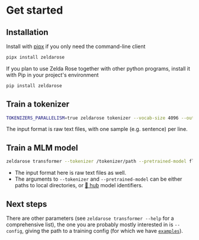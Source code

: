 Get started
===========

## Installation

Install with [pipx](https://pypa.github.io/pipx/) if you only need the command-line client

```bash
pipx install zeldarose
```

If you plan to use Zelda Rose together with other python programs, install it with Pip in your
project's environment

```bash
pip install zeldarose
```

## Train a tokenizer

```bash
TOKENIZERS_PARALLELISM=true zeldarose tokenizer --vocab-size 4096 --out-path /tokenizer/out/path  --model-name "my-muppet" /path/to/a/raw/text/file
```

The input format is raw text files, with one sample (e.g. sentence) per line.

## Train a MLM model 

```bash
zeldarose transformer --tokenizer /tokenizer/path --pretrained-model flaubert/flaubert_small_cased --out-dir local/muppet --val-text tests/fixtures/raw.txt tests/fixtures/raw.txt
```

- The input format here is raw text files as well. 
- The arguments to `--tokenizer` and `--pretrained-model` can be either paths to local directories, or [🤗 hub](https://huggingface.co/models) model identifiers.

## Next steps

There are other parameters (see `zeldarose transformer --help` for a comprehensive list), the one
you are probably mostly interested in is `--config`, giving the path to a training config (for which
we have [`examples`](https://github.com/LoicGrobol/zeldarose/tree/main/examples)).

